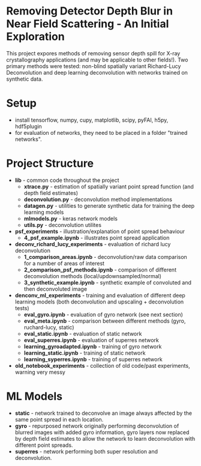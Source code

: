 # Removing Detector Depth Blur in Near Field Scattering - An Initial Exploration

This project expores methods of removing sensor depth spill for X-ray crystallography applications (and may be applicable to other fields!). Two primary
methods were tested: non-blind spatially variant Richard-Lucy Deconvolution and deep learning deconvolution with networks trained on
synthetic data.

# Setup

- install tensorflow, numpy, cupy, matplotlib, scipy, pyFAI, h5py, hdf5plugin
- for evaluation of networks, they need to be placed in a folder "trained networks".

# Project Structure

- **lib** - common code throughout the project
  - **xtrace.py** - estimation of spatially variant point spread function (and depth field estimates)
  - **deconvolution.py** - deconvolution method implementations
  - **datagen.py** - utilities to generate synthetic data for training the deep learning models
  - **mlmodels.py** - keras network models
  - **utils.py** - deconvolution utilites
- **psf_experiments** - illustration/explanation of point spread behaviour
  - **4_psf_example.ipynb** - illustrates point spread application
- **deconv_richard_lucy_experiments** - evaluation of richard lucy deconvolution
  - **1_comparison_areas.ipynb** - deconvolution/raw data comparison for a number of areas of interest
  - **2_comparison_psf_methods.ipynb** - comparison of different deconvolution methods (local/updownsampled/normal)
  - **3_synthetic_example.ipynb** - synthetic example of convoluted and then deconvoluted image
- **denconv_ml_experiments** - training and evaluation of different deep learning models (both deconvolution and upscaling + deconvolution tests)
  - **eval_gyro.ipynb** - evaluation of gyro network (see next section)
  - **eval_meta.ipynb** - comparison between different methods (gyro, ruchard-lucy, static)
  - **eval_static.ipynb** - evaluation of static network
  - **eval_superres.ipynb** - evaluation of superres network 
  - **learning_gyroadapted.ipynb** - training of gyro network
  - **learning_static.ipynb** - training of static network
  - **learning_syperres.ipynb** - training of superres network
- **old_notebook_experiments** - collection of old code/past experiments, warning very messy

# ML Models

- **static** - network trained to deconvolve an image always affected by the same point spread in each location.
- **gyro** - repurposed network originally performing deconvolution of blurred images with added gyro information, gyro layers now replaced by depth field estimates to allow the network to learn deconvolution with different point spreads.
- **superres** - network performing both super resolution and deconvolution.